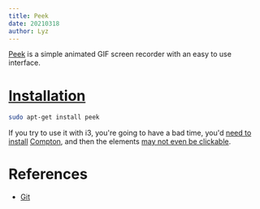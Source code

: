 ```yaml
---
title: Peek
date: 20210318
author: Lyz
---
```


[Peek](https://github.com/phw/peek) is a simple animated GIF screen recorder
with an easy to use interface.

# [Installation](https://github.com/phw/peek#installation)

```bash
sudo apt-get install peek
```

If you try to use it with i3, you're going to have a bad time, you'd [need to
install](https://github.com/phw/peek#on-i3-the-recording-area-is-all-black-how-can-i-record-anything)
[Compton](https://github.com/chjj/compton), and then the elements [may not even
be
clickable](https://github.com/phw/peek#why-cant-i-interact-with-the-ui-elements-inside-the-recording-area).

# References

* [Git](https://github.com/phw/peek)
